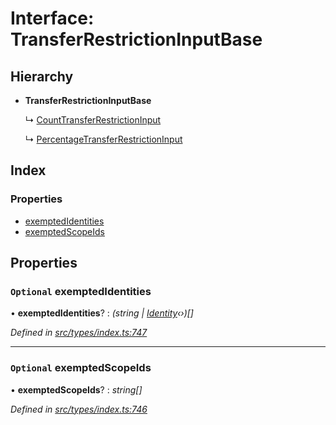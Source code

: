 # Interface: TransferRestrictionInputBase

## Hierarchy

* **TransferRestrictionInputBase**

  ↳ [CountTransferRestrictionInput](counttransferrestrictioninput.md)

  ↳ [PercentageTransferRestrictionInput](percentagetransferrestrictioninput.md)

## Index

### Properties

* [exemptedIdentities](transferrestrictioninputbase.md#optional-exemptedidentities)
* [exemptedScopeIds](transferrestrictioninputbase.md#optional-exemptedscopeids)

## Properties

### `Optional` exemptedIdentities

• **exemptedIdentities**? : *(string | [Identity](../classes/identity.md)‹›)[]*

*Defined in [src/types/index.ts:747](https://github.com/PolymathNetwork/polymesh-sdk/blob/c77f6a3e/src/types/index.ts#L747)*

___

### `Optional` exemptedScopeIds

• **exemptedScopeIds**? : *string[]*

*Defined in [src/types/index.ts:746](https://github.com/PolymathNetwork/polymesh-sdk/blob/c77f6a3e/src/types/index.ts#L746)*
